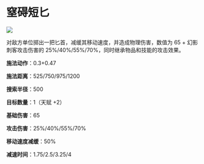 # 窒碍短匕

![](game/resource/flash3/images/spellicons/mjz_phantom_assassin_stifling_dagger.png)

对敌方单位掷出一把匕首，减缓其移动速度，并造成物理伤害，数值为 65 + 幻影刺客攻击伤害的 25%/40%/55%/70%，同时继承物品和技能的攻击效果。

**施法动作**：0.3+0.47

**施法距离**：525/750/975/1200

**搜索半径**：500

**目标数量**：1（天赋 +2）

**基础伤害**：65

**攻击伤害**：25%/40%/55%/70%

**移动速度减缓**：50%

**减速时间**：1.75/2.5/3.25/4









